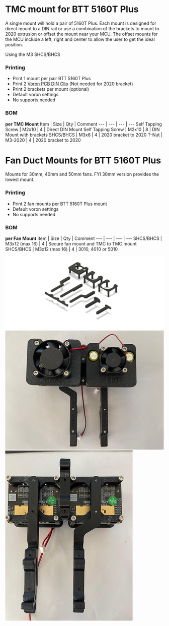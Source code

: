 # TMC mount for BTT 5160T Plus

A single mount will hold a pair of 5160T Plus. Each mount is designed for direct mount to a DIN rail or use a combination of the brackets to mount to 2020 extrusion or offset the mount near your MCU. The offset mounts for the MCU include a left, right and center to allow the user to get the ideal position.

Using the M3 SHCS/BHCS 

### Printing
  * Print 1 mount per pair BTT 5160T Plus
  * Print 2 [Voron PCB DIN Clip](https://github.com/VoronDesign/Voron-2/blob/Voron2.4/STLs/Electronics_Bay/pcb_din_clip_x3.stl) (Not needed for 2020 bracket)
  * Print 2 brackets per mount (optional)
  * Default voron settings
  * No supports needed

### BOM
**per TMC Mount**
Item | Size | Qty | Comment 
--- | --- | --- | ---
Self Tapping Screw | M2x10 | 4 | Direct DIN Mount
Self Tapping Screw | M2x10 | 8 | DIN Mount with brackets
SHCS/BHCS | M3x8 | 4 | 2020 bracket to 2020
T-Nut | M3-2020 | 4 | 2020 bracket to 2020

# Fan Duct Mounts for BTT 5160T Plus

Mounts for 30mm, 40mm and 50mm fans. FYI 30mm version provides the lowest mount.

### Printing
  * Print 2 fan mounts per BTT 5160T Plus mount
  * Default voron settings
  * No supports needed

### BOM
**per Fan Mount**
Item | Size | Qty | Comment
--- | --- | --- | ---
SHCS/BHCS | M3x12 (max 16) | 4 | Secure fan mount and TMC to TMC mount
SHCS/BHCS | M3x12 (max 16) | 4 | 3010, 4010 or 5010

![BTT 5160T Plus](Images/5160T_plus_mounts.jpg)
![BTT 5160T Plus](Images/5160T_plus_mount_top.jpg)
![BTT 5160T Plus](Images/5160T_plus_mount_bottom.jpg)
